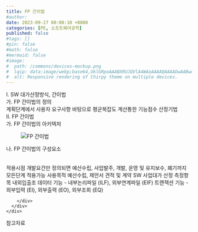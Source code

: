 ```yaml
---
title: FP 간이법
#author: 
date: 2023-09-27 00:00:10 +0800
categories: [PE, 소프트웨어공학]
published: false
#tags: []
#pin: false
#math: false
#mermaid: false
#image:
#  path: /commons/devices-mockup.png
#  lqip: data:image/webp;base64,UklGRpoAAABXRUJQVlA4WAoAAAAQAAAADwAABwAAQUxQSDIAAAARL0AmbZurmr57yyIiqE8oiG0bejIYEQTgqiDA9vqnsUSI6H+oAERp2HZ65qP/VIAWAFZQOCBCAAAA8AEAnQEqEAAIAAVAfCWkAALp8sF8rgRgAP7o9FDvMCkMde9PK7euH5M1m6VWoDXf2FkP3BqV0ZYbO6NA/VFIAAAA
#  alt: Responsive rendering of Chirpy theme on multiple devices.
---
```


<div class="post-wrap">
  <div class="para">
    <div class="para-title">
      I. SW 대가산정방식, 간이법
    </div>
    <div class="para-cntnt">
      <div class="para">
        <div class="para-title">
          가. FP 간이법의 정의
        </div>
        <div class="para-cntnt">
            계획단계에서 사용자 요구사항 바탕으로 평균복잡도 계산통한 기능점수 산정기법
        </div>
      </div>
    </div>
  </div>
  
  <div class="para">
    <div class="para-title">
      II. FP 간이법
    </div>
    <div class="para-cntnt">
      <div class="para">
        <div class="para-title">
          가. FP 간이법의 아키텍처
        </div>
        <div class="para-cntnt">
          <figure class="post-figure">
            <img src="/assets/img/posts/FP-간이법.png" alt="FP 간이법">
<!--            <figcaption>Source: Unveiling the Metaverse: Exploring Emerging Trends, Multifaceted Perspectives, and Future Challenges</figcaption>-->
          </figure>
        </div>
      </div>
      <div class="para">
        <div class="para-title">
          나. FP 간이법의 구성요소
        </div>
        <div class="para-cntnt">
          <table class="post-table">
          </table>
          적용시점
  개발요건만 정의되면 예산수립, 사업발주, 개발, 운영 및 유지보수, 폐기까지 모든단계 적용가능
사용목적
  예산수립, 제안서 견적 및 계약 SW 사업대가 산정
측정항목 내외입출조
  데이터 기능 - 내부논리파일 (ILF), 외부연계파일 (EIF)
  트랜잭션 기능 - 외부입력 (EI), 외부출력 (EO), 외부조회 (EQ)

        </div>
      </div>
    </div>
  </div>

  <div class="refr-wrap">
    <div class="refr-title">
        참고자료
    </div>
    <ol class="refr-list">
    <!--    <li>(나현식, 최대선) <a target="_blank" href="https://scienceon.kisti.re.kr/commons/util/originalView.do?cn=JAKO202225948430499&oCn=JAKO202225948430499&dbt=JAKO&journal=NJOU00291864">메타버스 보안 위협 요소 및 대응 방안 검토</a></li>-->
    <!--    <li>(M. Uddin, S. Manickam, H. Ullah, M. Obaidat and A. Dandoush) <a target="_blank" href="https://ieeexplore.ieee.org/abstract/document/10138386">Unveiling the Metaverse: Exploring Emerging Trends, Multifaceted Perspectives, and Future Challenges</a></li>-->
    </ol>
  </div>
</div>
